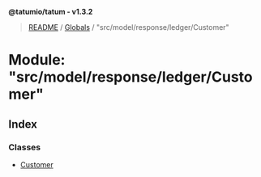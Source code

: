 **@tatumio/tatum - v1.3.2**

> [README](../README.md) / [Globals](../globals.md) / "src/model/response/ledger/Customer"

# Module: "src/model/response/ledger/Customer"

## Index

### Classes

* [Customer](../classes/_src_model_response_ledger_customer_.customer.md)
